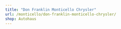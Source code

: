 ```yaml
---
title: "Don Franklin Monticello Chrysler"
url: /monticello/don-franklin-monticello-chrysler/
shop: Autohaus
---
```

